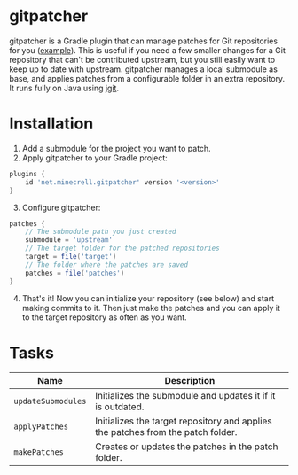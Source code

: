 # gitpatcher
gitpatcher is a Gradle plugin that can manage patches for Git repositories for you ([example]). This is useful if you need a few smaller changes for a Git repository that can't be contributed upstream, but you still easily want to keep up to date with upstream.
gitpatcher manages a local submodule as base, and applies patches from a configurable folder in an extra repository. It runs fully on Java using [jgit].

# Installation
1. Add a submodule for the project you want to patch.
2. Apply gitpatcher to your Gradle project:

  ```gradle
  plugins {
      id 'net.minecrell.gitpatcher' version '<version>'
  }
  ```
3. Configure gitpatcher:

  ```gradle
  patches {
      // The submodule path you just created
      submodule = 'upstream'
      // The target folder for the patched repositories
      target = file('target')
      // The folder where the patches are saved
      patches = file('patches')
  }
  ```
4. That's it! Now you can initialize your repository (see below) and start making commits to it. Then just make the patches and you can apply it to the target repository as often as you want.

# Tasks
|Name|Description|
|----|-----------|
|`updateSubmodules`|Initializes the submodule and updates it if it is outdated.|
|`applyPatches`|Initializes the target repository and applies the patches from the patch folder.|
|`makePatches`|Creates or updates the patches in the patch folder.|

[example]: https://github.com/LapisBlue/Pore/tree/master/patches
[jgit]: https://eclipse.org/jgit/
